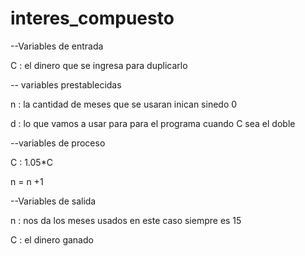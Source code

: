 # interes_compuesto
--Variables de entrada

C : el dinero que se ingresa para duplicarlo

-- variables prestablecidas

n : la cantidad de meses que se usaran inican sinedo 0

d : lo que vamos a usar para para el programa cuando C sea el doble

--variables de proceso

C : 1.05*C

n = n +1

--Variables de salida

n : nos da los meses usados en este caso siempre es 15

C : el dinero ganado
